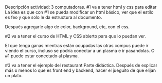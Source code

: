 Descripción actividad:
3 computadoras.
#1 va a tener html y css para editar
La idea es que con #1 se pueda modificar un html básico, ver que el estilo es feo y que solo le da estructura al documento.

Después agregarle algo de color, background, etc, con el css.

#2 va a tener el curso de HTML y CSS abierto para que lo puedan ver.

El que tenga ganas mientras están ocupadas las otras compus puede ir viendo el curso, incluso se podría conectar a un plasma e ir pasandolas.
O #1 puede estar conectado al plasma.

#3 va a tener el ejemplo del restaurant
Parte didáctica. Después de explicar más o menos lo que es front end y backend, hacer el jueguito de que elijan un plato.
